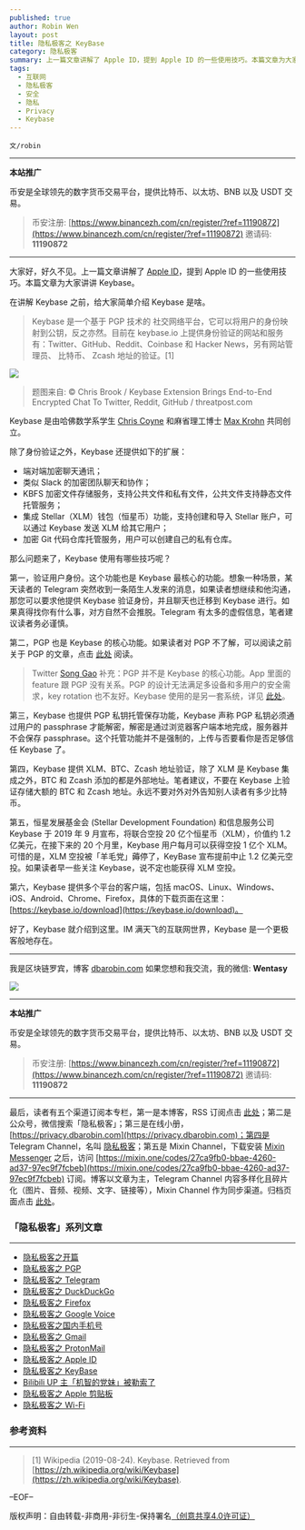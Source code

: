 ```yaml
---
published: true
author: Robin Wen
layout: post
title: 隐私极客之 KeyBase
category: 隐私极客
summary: 上一篇文章讲解了 Apple ID，提到 Apple ID 的一些使用技巧。本篇文章为大家讲讲 Keybase。Keybase 是一个基于 PGP 技术的 社交网络平台，它可以将用户的身份映射到公钥，反之亦然。目前在 keybase.io 上提供身份验证的网站和服务有：Twitter、GitHub、Reddit、Coinbase 和 Hacker News，另有网站管理员、 比特币、 Zcash 地址的验证。好了，Keybase 就介绍到这里。IM 满天飞的互联网世界，Keybase 是一个更极客般地存在。
tags:
  - 互联网
  - 隐私极客
  - 安全
  - 隐私
  - Privacy
  - Keybase
---
```


`文/robin`

***

**本站推广**

币安是全球领先的数字货币交易平台，提供比特币、以太坊、BNB 以及 USDT 交易。

> 币安注册: [https://www.binancezh.com/cn/register/?ref=11190872](https://www.binancezh.com/cn/register/?ref=11190872)
> 邀请码: **11190872**

***

大家好，好久不见。上一篇文章讲解了 [Apple ID](https://dbarobin.com/2019/10/20/privacy-geek-appleid/)，提到 Apple ID 的一些使用技巧。本篇文章为大家讲讲 Keybase。

在讲解 Keybase 之前，给大家简单介绍 Keybase 是啥。

> Keybase 是一个基于 PGP 技术的 社交网络平台，它可以将用户的身份映射到公钥，反之亦然。目前在 keybase.io 上提供身份验证的网站和服务有：Twitter、GitHub、Reddit、Coinbase 和 Hacker News，另有网站管理员、 比特币、 Zcash 地址的验证。[1]

![](https://cdn.dbarobin.com/fheznwg.png)

> 题图来自: © Chris Brook / Keybase Extension Brings End-to-End Encrypted Chat To Twitter, Reddit, GitHub / threatpost.com

Keybase 是由哈佛数学系学生 [Chris Coyne](https://chriscoyne.com/) 和麻省理工博士 [Max Krohn](https://keybase.io/max) 共同创立。

除了身份验证之外，Keybase 还提供如下的扩展：

* 端对端加密聊天通讯；
* 类似 Slack 的加密团队聊天和协作；
* KBFS 加密文件存储服务，支持公共文件和私有文件，公共文件支持静态文件托管服务；
* 集成 Stellar（XLM）钱包（恒星币）功能，支持创建和导入 Stellar 账户，可以通过 Keybase 发送 XLM 给其它用户；
* 加密 Git 代码仓库托管服务，用户可以创建自己的私有仓库。

那么问题来了，Keybase 使用有哪些技巧呢？

第一，验证用户身份。这个功能也是 Keybase 最核心的功能。想象一种场景，某天读者的 Telegram 突然收到一条陌生人发来的消息，如果读者想继续和他沟通，那您可以要求他提供 Keybase 验证身份，并且聊天也迁移到 Keybase 进行。如果真得找你有什么事，对方自然不会推脱。Telegram 有太多的虚假信息，笔者建议读者务必谨慎。

第二，PGP 也是 Keybase 的核心功能。如果读者对 PGP 不了解，可以阅读之前关于 PGP 的文章，点击 [此处](https://dbarobin.com/2019/05/02/privacy-geek-pgp/) 阅读。

> Twitter [Song Gao](https://twitter.com/__songgao__) 补充：PGP 并不是 Keybase 的核心功能。App 里面的 feature 跟 PGP 没有关系。PGP 的设计无法满足多设备和多用户的安全需求，key rotation 也不友好。Keybase 使用的是另一套系统，详见 [此处](https://book.keybase.io/account)。

第三，Keybase 也提供 PGP 私钥托管保存功能，Keybase 声称 PGP 私钥必须通过用户的 passphrase 才能解密，解密是通过浏览器客户端本地完成，服务器并不会保存 passphrase。这个托管功能并不是强制的，上传与否要看你是否足够信任 Keybase 了。

第四，Keybase 提供 XLM、BTC、Zcash 地址验证，除了 XLM 是 Keybase 集成之外，BTC 和 Zcash 添加的都是外部地址。笔者建议，不要在 Keybase 上验证存储大额的 BTC 和 Zcash 地址。永远不要对外对外告知别人读者有多少比特币。

第五，恒星发展基金会 (Stellar Development Foundation) 和信息服务公司 Keybase 于 2019 年 9 月宣布，将联合空投 20 亿个恒星币（XLM），价值约 1.2 亿美元，在接下来的 20 个月里，Keybase 用户每月可以获得空投 1 亿个 XLM。可惜的是，XLM 空投被「羊毛党」薅停了，KeyBase 宣布提前中止 1.2 亿美元空投。如果读者早一些关注 Keybase，说不定也能获得 XLM 空投。

第六，Keybase 提供多个平台的客户端，包括 macOS、Linux、Windows、iOS、Android、Chrome、Firefox，具体的下载页面在这里：[https://keybase.io/download](https://keybase.io/download)。

好了，Keybase 就介绍到这里。IM 满天飞的互联网世界，Keybase 是一个更极客般地存在。

***

我是区块链罗宾，博客 [dbarobin.com](https://dbarobin.com/)
如果您想和我交流，我的微信: **Wentasy**

![](https://cdn.dbarobin.com/u4oonoo.png)

***

**本站推广**

币安是全球领先的数字货币交易平台，提供比特币、以太坊、BNB 以及 USDT 交易。

> 币安注册: [https://www.binancezh.com/cn/register/?ref=11190872](https://www.binancezh.com/cn/register/?ref=11190872)
> 邀请码: **11190872**

***

最后，读者有五个渠道订阅本专栏，第一是本博客，RSS 订阅点击 [此处](https://dbarobin.com/feed.xml)；第二是公众号，微信搜索「隐私极客」；第三是在线小册，[https://privacy.dbarobin.com](https://privacy.dbarobin.com)；第四是 Telegram Channel，名叫 [隐私极客](https://t.me/privacygeek)；第五是 Mixin Channel，下载安装 [Mixin Messenger](https://mixin.one/messenger) 之后，访问 [https://mixin.one/codes/27ca9fb0-bbae-4260-ad37-97ec9f7fcbeb](https://mixin.one/codes/27ca9fb0-bbae-4260-ad37-97ec9f7fcbeb) 订阅。博客以文章为主，Telegram Channel 内容多样化且碎片化（图片、音频、视频、文字、链接等），Mixin Channel 作为同步渠道。归档页面点击 [此处](https://dbarobin.com/privacy/)。

### 「隐私极客」系列文章
***

* [隐私极客之开篇](https://dbarobin.com/2019/04/14/privacy-geek-prologue/)
* [隐私极客之 PGP](https://dbarobin.com/2019/05/02/privacy-geek-pgp/)
* [隐私极客之 Telegram](https://dbarobin.com/2019/05/14/privacy-geek-telegram/)
* [隐私极客之 DuckDuckGo](https://dbarobin.com/2019/06/07/privacy-geek-duckduckgo/)
* [隐私极客之 Firefox](https://dbarobin.com/2019/07/21/privacy-geek-firefox/)
* [隐私极客之 Google Voice](https://dbarobin.com/2019/08/10/privacy-geek-google-voice/)
* [隐私极客之国内手机号](https://dbarobin.com/2019/08/18/privacy-geek-mobile/)
* [隐私极客之 Gmail](https://dbarobin.com/2019/10/01/privacy-geek-gmail/)
* [隐私极客之 ProtonMail](https://dbarobin.com/2019/10/13/privacy-geek-protonmail/)
* [隐私极客之 Apple ID](https://dbarobin.com/2019/10/20/privacy-geek-appleid/)
* [隐私极客之 KeyBase](https://dbarobin.com/2020/04/24/privacy-geek-keybase/)
* [Bilibili UP 主「机智的党妹」被勒索了](https://dbarobin.com/2020/05/12/bilibili-up-blackmail/)
* [隐私极客之 Apple 剪贴板](https://dbarobin.com/2020/07/10/apple-clipboard/)
* [隐私极客之 Wi-Fi](https://dbarobin.com/2020/07/15/wifi/)

### 参考资料
***

> [1] Wikipedia (2019-08-24). Keybase. Retrieved from [https://zh.wikipedia.org/wiki/Keybase](https://zh.wikipedia.org/wiki/Keybase).

–EOF–

版权声明：自由转载-非商用-非衍生-保持署名<a href="http://creativecommons.org/licenses/by-nc-nd/4.0/deed.zh" target="_blank">（创意共享4.0许可证）</a>